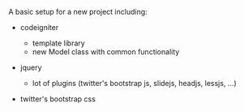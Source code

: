 A basic setup for a new project including:
* codeigniter
  * template library
  * new Model class with common functionality
 
* jquery
  * lot of plugins (twitter's bootstrap js, slidejs, headjs, lessjs, ...)
* twitter's bootstrap css